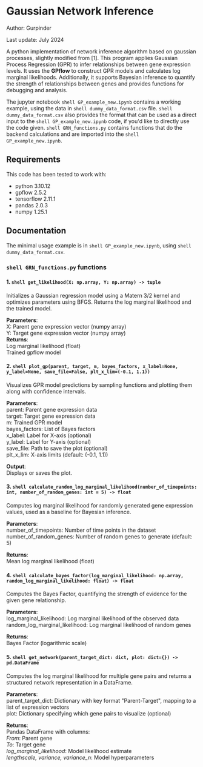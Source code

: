 # Gaussian Network Inference
Author: Gurpinder

Last update: July 2024

A python implementation of network inference algorithm based on gaussian processes, slightly modified from [1]. This program applies Gaussian Process Regression (GPR) to infer relationships between gene expression levels. It uses the **GPflow** to construct GPR models and calculates log marginal likelihoods. Additionally, it supports Bayesian inference to quantify the strength of relationships between genes and provides functions for debugging and analysis.

The jupyter notebook ```shell GP_example_new.ipynb``` contains a working example, using the data in ```shell dummy_data_format.csv``` file. ```shell dummy_data_format.csv``` also provides the format that can be used as a direct input to the ```shell GP_example_new.ipynb``` code, if you'd like to directly use the code given. ```shell GRN_functions.py``` contains functions that do the backend calculations and are imported into the ```shell GP_example_new.ipynb```.

## Requirements

This code has been tested to work with:
- python 3.10.12
- gpflow 2.5.2
- tensorflow 2.11.1
- pandas 2.0.3
- numpy 1.25.1

## Documentation

The minimal usage example is in ```shell GP_example_new.ipynb```, using ```shell dummy_data_format.csv```.

### ```shell GRN_functions.py``` functions

#### 1. ```shell get_likelihood(X: np.array, Y: np.array) -> tuple```
  Initializes a Gaussian regression model using a Matern 3/2 kernel and optimizes parameters using BFGS. Returns the log marginal likelihood and the trained model.

  **Parameters**:\
  X: Parent gene expression vector (numpy array)\
  Y: Target gene expression vector (numpy array)\
  **Returns**:\
  Log marginal likelihood (float)\
  Trained gpflow model

#### 2. ```shell plot_gp(parent, target, m, bayes_factors, x_label=None, y_label=None, save_file=False, plt_x_lim=(-0.1, 1.1))```

  Visualizes GPR model predictions by sampling functions and plotting them along with confidence intervals.
  
  **Parameters**:\
  parent: Parent gene expression data\
  target: Target gene expression data\
  m: Trained GPR model\
  bayes_factors: List of Bayes factors\
  x_label: Label for X-axis (optional)\
  y_label: Label for Y-axis (optional)\
  save_file: Path to save the plot (optional)\
  plt_x_lim: X-axis limits (default: (-0.1, 1.1))
  
  **Output**:\
  Displays or saves the plot.


#### 3. ```shell calculate_random_log_marginal_likelihood(number_of_timepoints: int, number_of_random_genes: int = 5) -> float```

Computes log marginal likelihood for randomly generated gene expression values, used as a baseline for Bayesian inference.

**Parameters**:\
number_of_timepoints: Number of time points in the dataset\
number_of_random_genes: Number of random genes to generate (default: 5)

**Returns**:\
Mean log marginal likelihood (float)


#### 4. ```shell calculate_bayes_factor(log_marginal_likelihood: np.array, random_log_marginal_likelihood: float) -> float```

Computes the Bayes Factor, quantifying the strength of evidence for the given gene relationship.

**Parameters**:\
log_marginal_likelihood: Log marginal likelihood of the observed data\
random_log_marginal_likelihood: Log marginal likelihood of random genes

**Returns**:\
Bayes Factor (logarithmic scale)

#### 5. ```shell get_network(parent_target_dict: dict, plot: dict={}) -> pd.DataFrame```

Computes the log marginal likelihood for multiple gene pairs and returns a structured network representation in a DataFrame.

**Parameters**:\
parent_target_dict: Dictionary with key format "Parent-Target", mapping to a list of expression vectors\
plot: Dictionary specifying which gene pairs to visualize (optional)

**Returns**:\
Pandas DataFrame with columns:\
*From*: Parent gene\
*To*: Target gene\
*log_marginal_likelihood*: Model likelihood estimate\
*lengthscale, variance, variance_n*: Model hyperparameters





